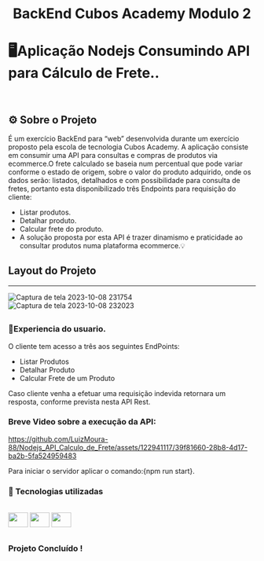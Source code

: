 
# <p align = "center">BackEnd Cubos Academy Modulo 2</p>

# 🖥️Aplicação Nodejs Consumindo API para Cálculo de Frete.. 

<br>

## ⚙️ Sobre o Projeto
É um exercício BackEnd para “web” desenvolvida durante um exercício proposto pela escola de tecnologia Cubos Academy.
A aplicação consiste em consumir uma API para consultas e compras de produtos via ecommerce.O frete calculado se baseia num percentual que pode variar conforme o 
estado de origem, sobre o valor do produto adquirido, onde os dados serão: 
listados, detalhados e com possibilidade para consulta de fretes, portanto esta disponibilizado três Endpoints para requisição do
cliente:
- Listar produtos.
- Detalhar produto.
- Calcular frete do produto.
- A solução proposta por esta API é trazer dinamismo e praticidade ao consultar produtos numa plataforma ecommerce.💡
##

## Layout do Projeto


---------------------------------------------------------------------------------------------------
![Captura de tela 2023-10-08 231754](https://github.com/LuizMoura-88/Nodejs_API_Calculo_de_Frete/assets/122941117/f7a09685-23bc-4b05-9f27-733e2ac45b42)
![Captura de tela 2023-10-08 232023](https://github.com/LuizMoura-88/Nodejs_API_Calculo_de_Frete/assets/122941117/424a0547-48ed-4671-a455-7acc00224dfc)
##
### 📱Experiencia do usuario.
O cliente tem acesso a três aos seguintes EndPoints:
 - Listar Produtos
 - Detalhar Produto
 - Calcular Frete de um Produto

Caso cliente venha a efetuar uma requisição indevida retornara um resposta, conforme prevista nesta API Rest.

### Breve Video sobre a execução da API:



https://github.com/LuizMoura-88/Nodejs_API_Calculo_de_Frete/assets/122941117/39f81660-28b8-4d17-ba2b-5fa524959483




Para iniciar o servidor aplicar o comando:{npm run start}.
      
### 📝 Tecnologias utilizadas
<div style="display: inline_block"><br>
  <img  height="30" width ="40" src="https://cdn.jsdelivr.net/gh/devicons/devicon/icons/javascript/javascript-original.svg" />
  <img height="30" width ="40" src="https://cdn.jsdelivr.net/gh/devicons/devicon/icons/nodejs/nodejs-plain.svg" />
  <img height="30" width ="40"  src="https://cdn.jsdelivr.net/gh/devicons/devicon/icons/npm/npm-original-wordmark.svg" />                          
</div>

##

### Projeto Concluído !
